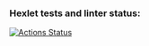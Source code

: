 ### Hexlet tests and linter status:
[![Actions Status](https://github.com/VladDB/java-project-lvl2/workflows/hexlet-check/badge.svg)](https://github.com/VladDB/java-project-lvl2/actions)